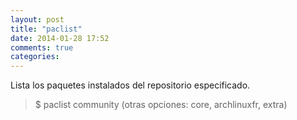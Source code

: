 ```yaml
---
layout: post
title: "paclist"
date: 2014-01-28 17:52
comments: true
categories: 
---
```

Lista los paquetes instalados del repositorio especificado.

>$ paclist community (otras opciones: core, archlinuxfr, extra)

